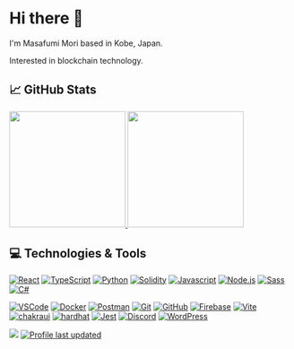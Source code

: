 # Hi there 👋

I'm Masafumi Mori based in Kobe, Japan.

Interested in blockchain technology.

## 📈 GitHub Stats
<div>
<a href="https://github.com/anuraghazra/github-readme-stats">
  <img height="207em align="center" src="https://github-readme-stats.vercel.app/api?username=masafumimori&count_private=true&show_icons=true&theme=swift" />
</a>
<a href="https://github.com/anuraghazra/github-readme-stats">
  <img height="207em align="center" src="https://github-readme-stats.vercel.app/api/top-langs/?username=masafumimori&hide=ruby&layout=compact" />
</a>
</div>


## 💻 Technologies & Tools

[![React][react.js]][react-url]
[![TypeScript][typescript]][typescript-url]
[![Python][python]][python-url]
[![Solidity][solidity]][solidity-url]
[![Javascript][javascript]][javascript-url]
[![Node.js][nodejs]][nodejs-url]
[![Sass][sass]][sass-url]
[![C#][c#]][c#-url]

[![VSCode][vscode]][vscode-url]
[![Docker][docker]][docker-url]
[![Postman][postman]][postman-url]
[![Git][git]][git-url]
[![GitHub][github]][github-url]
[![Firebase][firebase]][firebase-url]
[![Vite][vite.js]][vite-url]
[![chakraui][chakraui]][chakraui-url]
[![hardhat][hardhat]][hardhat-url]
[![Jest][jest]][jest-url]
[![Discord][discord]][discord-url]
[![WordPress][wordpress]][wordpress-url]


<div></div>

<!--
[![masafumimori's wakatime stats](https://github-readme-stats.vercel.app/api/wakatime?username=masafumimori)](https://github.com/anuraghazra/github-readme-stats)
-->

![](https://komarev.com/ghpvc/?username=masafumimori)
[![Profile last updated](https://img.shields.io/github/last-commit/masafumimori/masafumimori/main?label=Last%20updated)](https://github.com/masafumimori/masafumimori/commits)

<!--
**masafumimori/masafumimori** is a ✨ _special_ ✨ repository because its `README.md` (this file) appears on your GitHub profile.

Here are some ideas to get you started:

- 🔭 I’m currently working on ...
- 🌱 I’m currently learning ...
- 👯 I’m looking to collaborate on ...
- 🤔 I’m looking for help with ...
- 💬 Ask me about ...
- 📫 How to reach me: ...
- 😄 Pronouns: ...
- ⚡ Fun fact: ...
-->

[react.js]: https://img.shields.io/badge/React-20232A?style=for-the-badge&logo=react&logoColor=61DAFB
[react-url]: https://reactjs.org
[vite.js]: https://img.shields.io/badge/Vite-8B73FE?style=for-the-badge&logo=vite&logoColor=FFD028
[vite-url]: https://vitejs.dev
[chakraui]: https://img.shields.io/badge/ChakraUI-f2f2f2?style=for-the-badge&logo=chakraui&logoColor=319795
[chakraui-url]: https://chakra-ui.com
[typescript]: https://img.shields.io/badge/TypeScript-3077C6?style=for-the-badge&logo=typescript&logoColor=white
[typescript-url]: https://www.typescriptlang.org
[python]: https://img.shields.io/badge/Python-3670A0?style=for-the-badge&logo=python&logoColor=FEDE73
[python-url]: https://www.python.org
[solidity]: https://img.shields.io/badge/Solidity-343131?style=for-the-badge&logo=solidity&logoColor=white
[solidity-url]: https://docs.soliditylang.org/en/v0.8.15/
[javascript]: https://img.shields.io/badge/javascript-F7DF1E?style=for-the-badge&logo=javascript&logoColor=white
[javascript-url]: https://developer.mozilla.org/en-US/docs/Web/JavaScript
[c#]: https://img.shields.io/badge/C%23-9B72D5?style=for-the-badge&logo=cSharp#&logoColor=white
[c#-url]: https://docs.microsoft.com/en-us/dotnet/csharp/
[vscode]: https://img.shields.io/badge/VSCode-22A5EB?style=for-the-badge&logo=visualstudiocode&logoColor=#22A5EB
[vscode-url]: https://code.visualstudio.com/
[docker]: https://img.shields.io/badge/Docker-2593E4?style=for-the-badge&logo=docker&logoColor=white
[docker-url]: https://www.docker.com/
[postman]: https://img.shields.io/badge/Postman-F76836?style=for-the-badge&logo=postman&logoColor=white
[postman-url]: https://www.postman.com/
[git]: https://img.shields.io/badge/git-F6F7F6?style=for-the-badge&logo=git&logoColor=E94F30
[git-url]: https://git-scm.com/
[github]: https://img.shields.io/badge/github-25282E?style=for-the-badge&logo=github&logoColor=white
[github-url]: https://github.com/
[firebase]: https://img.shields.io/badge/firebase-039AE4?style=for-the-badge&logo=firebase&logoColor=FFCB2B
[firebase-url]: https://firebase.google.com/
[hardhat]: https://img.shields.io/badge/hardhat-FEF100?style=for-the-badge&logo=hardhat&logoColor=FFCB2B
[hardhat-url]: https://hardhat.org/
[discord]: https://img.shields.io/badge/discord-5563EA?style=for-the-badge&logo=discord&logoColor=white
[discord-url]: https://discord.com/
[nodejs]: https://img.shields.io/badge/node.js-339933?style=for-the-badge&logo=node.js&logoColor=white
[nodejs-url]: https://nodejs.org/en/
[sass]: https://img.shields.io/badge/sass-CC6699?style=for-the-badge&logo=sass&logoColor=white
[sass-url]: https://sass-lang.com/
[jest]: https://img.shields.io/badge/jest-C21325?style=for-the-badge&logo=jest&logoColor=white
[jest-url]: https://jestjs.io/
[wordpress]: https://img.shields.io/badge/wordpress-21759B?style=for-the-badge&logo=wordpress&logoColor=white
[wordpress-url]: https://wordpress.com/
